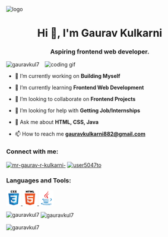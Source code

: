 ![logo](https://camo.githubusercontent.com/48ec00ed4c84e771db4a1db90b56352923a8d644452a32b434d68e97006c9337/68747470733a2f2f63686b736b696c6c732e636f6d2f77702d636f6e74656e742f75706c6f6164732f323032302f30342f504e432d416e696d617465642d42616e6e6572732e676966)

<h1 align="center">Hi 👋, I'm Gaurav Kulkarni</h1>
<h3 align="center">Aspiring frontend web developer.</h3>

<img align="right" alt="coding gif" width="400" src="https://camo.githubusercontent.com/7de37139d0b4c1ce40865e799b446c0e963a3dd8fb68d239707237c40604fa3d/68747470733a2f2f63646e2e6472696262626c652e636f6d2f75736572732f3733303730332f73637265656e73686f74732f363538313234332f6176656e746f2e676966">

<p align="left"> <img src="https://komarev.com/ghpvc/?username=gauravkul7&label=Profile%20views&color=0e75b6&style=flat" alt="gauravkul7" /> </p>

- 🔭 I’m currently working on **Building Myself**

- 🌱 I’m currently learning **Frontend Web Development**

- 👯 I’m looking to collaborate on **Frontend Projects**

- 🤝 I’m looking for help with **Getting Job/Internships**

- 💬 Ask me about **HTML, CSS, Java**

- 📫 How to reach me **gauravkulkarni882@gmail.com**

<h3 align="left">Connect with me:</h3>
<p align="left">
<a href="https://linkedin.com/in/mr-gaurav-r-kulkarni-" target="blank"><img align="center" src="https://raw.githubusercontent.com/rahuldkjain/github-profile-readme-generator/master/src/images/icons/Social/linked-in-alt.svg" alt="mr-gaurav-r-kulkarni-" height="30" width="40" /></a>
<a href="https://www.leetcode.com/user5047to" target="blank"><img align="center" src="https://raw.githubusercontent.com/rahuldkjain/github-profile-readme-generator/master/src/images/icons/Social/leet-code.svg" alt="user5047to" height="30" width="40" /></a>
</p>

<h3 align="left">Languages and Tools:</h3>
<p align="left"> <a href="https://www.w3schools.com/css/" target="_blank" rel="noreferrer"> <img src="https://raw.githubusercontent.com/devicons/devicon/master/icons/css3/css3-original-wordmark.svg" alt="css3" width="40" height="40"/> </a> <a href="https://www.w3.org/html/" target="_blank" rel="noreferrer"> <img src="https://raw.githubusercontent.com/devicons/devicon/master/icons/html5/html5-original-wordmark.svg" alt="html5" width="40" height="40"/> </a> <a href="https://www.java.com" target="_blank" rel="noreferrer"> <img src="https://raw.githubusercontent.com/devicons/devicon/master/icons/java/java-original.svg" alt="java" width="40" height="40"/> </a> </p>

<p><img align="left" src="https://github-readme-stats.vercel.app/api/top-langs?username=gauravkul7&show_icons=true&locale=en&layout=compact" alt="gauravkul7" /></p>

<p>&nbsp;<img align="center" src="https://github-readme-stats.vercel.app/api?username=gauravkul7&show_icons=true&locale=en" alt="gauravkul7" /></p>

<p><img align="center" src="https://github-readme-streak-stats.herokuapp.com/?user=gauravkul7&" alt="gauravkul7" /></p>
